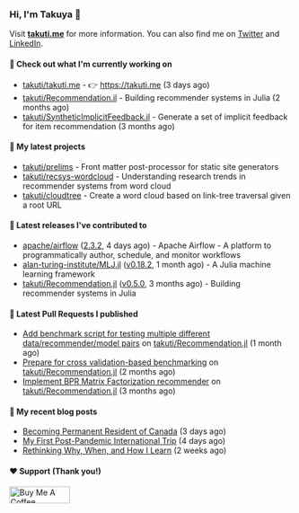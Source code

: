 ### Hi, I'm Takuya 👋

Visit **[takuti.me](https://takuti.me/)** for more information. You can also find me on [Twitter](https://twitter.com/takuti) and [LinkedIn](https://linkedin.com/in/takuti).

#### 👷 Check out what I'm currently working on


- [takuti/takuti.me](https://github.com/takuti/takuti.me) - :point_right: https://takuti.me (3 days ago)
- [takuti/Recommendation.jl](https://github.com/takuti/Recommendation.jl) - Building recommender systems in Julia (2 months ago)
- [takuti/SyntheticImplicitFeedback.jl](https://github.com/takuti/SyntheticImplicitFeedback.jl) - Generate a set of implicit feedback for item recommendation (3 months ago)

#### 🌱 My latest projects


- [takuti/prelims](https://github.com/takuti/prelims) - Front matter post-processor for static site generators
- [takuti/recsys-wordcloud](https://github.com/takuti/recsys-wordcloud) - Understanding research trends in recommender systems from word cloud
- [takuti/cloudtree](https://github.com/takuti/cloudtree) - Create a word cloud based on link-tree traversal given a root URL

#### 🔭 Latest releases I've contributed to


- [apache/airflow](https://github.com/apache/airflow) ([2.3.2](https://github.com/apache/airflow/releases/tag/2.3.2), 4 days ago) - Apache Airflow - A platform to programmatically author, schedule, and monitor workflows
- [alan-turing-institute/MLJ.jl](https://github.com/alan-turing-institute/MLJ.jl) ([v0.18.2](https://github.com/alan-turing-institute/MLJ.jl/releases/tag/v0.18.2), 1 month ago) - A Julia machine learning framework
- [takuti/Recommendation.jl](https://github.com/takuti/Recommendation.jl) ([v0.5.0](https://github.com/takuti/Recommendation.jl/releases/tag/v0.5.0), 3 months ago) - Building recommender systems in Julia

#### 🔨 Latest Pull Requests I published


- [Add benchmark script for testing multiple different data/recommender/model pairs](https://github.com/takuti/Recommendation.jl/pull/61) on [takuti/Recommendation.jl](https://github.com/takuti/Recommendation.jl) (1 month ago)
- [Prepare for cross validation-based benchmarking](https://github.com/takuti/Recommendation.jl/pull/60) on [takuti/Recommendation.jl](https://github.com/takuti/Recommendation.jl) (2 months ago)
- [Implement BPR Matrix Factorization recommender](https://github.com/takuti/Recommendation.jl/pull/59) on [takuti/Recommendation.jl](https://github.com/takuti/Recommendation.jl) (3 months ago)

#### 📜 My recent blog posts

- [Becoming Permanent Resident of Canada](https://takuti.me/note/canada-permanent-residency/) (3 days ago)
- [My First Post-Pandemic International Trip](https://takuti.me/note/post-pandemic-first-international-trip/) (4 days ago)
- [Rethinking Why, When, and How I Learn](https://takuti.me/note/goes-back-to-school/) (2 weeks ago)

#### ❤️ Support (Thank you!)

<a href="https://www.buymeacoffee.com/takuti" target="_blank"><img src="https://cdn.buymeacoffee.com/buttons/v2/default-yellow.png" alt="Buy Me A Coffee" style="height: 30px !important;width: 108px !important;" ></a>
